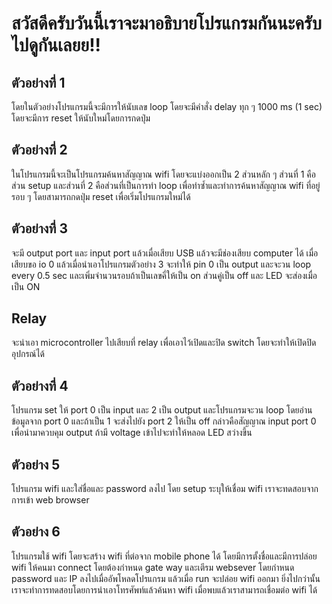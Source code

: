 # สวัสดีครับวันนี้เราจะมาอธิบายโปรแกรมกันนะครับ ไปดูกันเลยย!!
## ตัวอย่างที่ 1
โดยในตัวอย่างโปรแกรมนี้จะมีการให้นับเลข loop โดยจะมีคำสั่ง delay ทุก ๆ 1000 ms (1 sec) โดยจะมีการ reset ให้นับใหม่โดยการกดปุ่ม

## ตัวอย่างที่ 2 
ในโปรแกรมนี้จะเป็นโปรแกรมค้นหาสัญญาณ wifi โดยจะแบ่งออกเป็น 2 ส่วนหลัก ๆ ส่วนที่ 1 คือส่วน setup และส่วนที่ 2 คือส่วนที่เป็นการทำ loop เพื่อทำซ้ำและทำการค้นหาสัญญาณ wifi ที่อยู่รอบ ๆ โดยสามารถกดปุ่ม reset เพื่อเริ่มโปรแกรมใหม่ได้

## ตัวอย่างที่ 3 
จะมี output port และ input port แล้วเมื่อเสียบ USB แล้วจะมีช่องเสียบ computer ได้ เมื่อเสียบขอ io 0 แล้วเมื่อนำเอาโปรแกรมตัวอย่าง 3 จะทำให้ pin 0 เป็น output และจะวน loop every 0.5 sec และเพิ่มจำนวนรอบถ้าเป็นเลขคี่ให้เป็น on ส่วนคู่เป็น off และ LED จะส่องเมื่อเป็น ON

## Relay
จะนำเอา microcontroller ไปเสียบที่ relay เพื่อเอาไว้เปิดและปิด switch โดยจะทำให้เปิดปิดอุปกรณ์ได้

## ตัวอย่างที่ 4
โปรแกรม set ให้ port 0 เป็น input และ 2 เป็น output และโปรแกรมจะวน loop โดยอ่านข้อมูลจาก port 0 และถ้าเป็น 1 จะส่งไปยัง port 2 ให้เป็น off กล่าวคือสัญญาณ input port 0 เพื่อนำมาควบคุม output 
ถ้ามี voltage เข้าไปจะทำให้หลอด LED สว่างขึ้น

## ตัวอย่าง 5 
โปรแกรม wifi และใส่ชื่อและ password ลงไป โดย setup ระบุให้เชื่อม wifi เราจะทดสอบจากการเข้า web browser 

## ตัวอย่าง 6 
โปรแกรมใช้ wifi โดยจะสร้าง wifi ที่ต่อจาก mobile phone ได้ โดยมีการตั้งชื่อและมีการปล่อย wifi ให้คนมา connect โดยต้องกำหนด gate way และเตีรม websever โดยกำหนด password และ IP ลงไปเมื่ออัพโหลดโปรแกรม แล้วเมื่อ run จะปล่อย wifi ออกมา ยิ่งไปกว่านั้นเราจะทำการทดสอบโดยการนำเอาโทรศัพท์แล้วค้นหา wifi เมื่อพบแล้วเราสามารถเชื่อมต่อ wifi ได้
